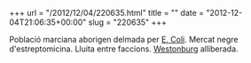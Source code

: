 +++
url = "/2012/12/04/220635.html"
title = ""
date = "2012-12-04T21:06:35+00:00"
slug = "220635"
+++

<p>Població marciana aborigen delmada per <a href="http://ca.wikipedia.org/wiki/Escherichia_coli">E. Coli</a>. Mercat negre d'estreptomicina. Lluita entre faccions. <a href="http://en.wikipedia.org/wiki/Professor_Weston">Westonburg</a> alliberada.</p>

